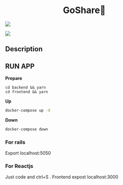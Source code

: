 <h1 align="center">GoShare👋</h1>
<p>
  <img src="https://img.shields.io/badge/version-1.0.0-blue.svg?cacheSeconds=2592000" />
</p>

![](/image/logo.png)

## Description

## RUN APP

**Prepare**
```
cd backend && yarn
cd frontend && yarn
```
**Up**

```sh
docker-compose up -d
```

**Down**

```sh
docker-compose down
```

### For rails

Export localhost:5050

### For Reactjs

Just code and ctrl+S . Frontend expost localhost:3000
